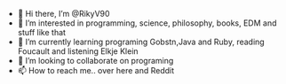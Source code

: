 - 👋 Hi there, I’m @RikyV90
- 👀 I’m interested in programming, science, philosophy, books, EDM and stuff like that
- 🌱 I’m currently learning programing Gobstn,Java and Ruby, reading Foucault and listening Elkje Klein
- 💞️ I’m looking to collaborate on programing
- 📫 How to reach me.. over here and Reddit 

<!---
RikyV90/RikyV90 is a ✨ special ✨ repository because its `README.md` (this file) appears on your GitHub profile.
You can click the Preview link to take a look at your changes.
--->

